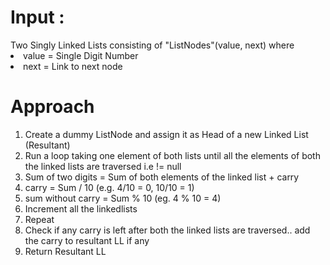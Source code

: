 <h1> Input : </h1>
Two Singly Linked Lists consisting of "ListNodes"(value, next) where<br>
<li>value = Single Digit Number<br>
<li>next = Link to next node

<h1> Approach</h1>

<ol>
<li>Create a dummy ListNode and assign it as Head of a new Linked List (Resultant)
<li>Run a loop taking one element of both lists until all the elements of both the linked lists are traversed i.e != null
<li> Sum of two digits = Sum of both elements of the linked list + carry
<li> carry = Sum / 10 (e.g. 4/10 = 0, 10/10 = 1)
<li> sum without carry = Sum % 10 (eg. 4 % 10 = 4)
<li> Increment all the linkedlists
<li> Repeat
<li> Check if any carry is left after both the linked lists are traversed.. add the carry to resultant LL if any
<li> Return Resultant LL
<ol>
